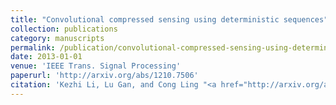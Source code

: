 ```yaml
---
title: "Convolutional compressed sensing using deterministic sequences"
collection: publications
category: manuscripts
permalink: /publication/convolutional-compressed-sensing-using-deterministic-sequences
date: 2013-01-01
venue: 'IEEE Trans. Signal Processing'
paperurl: 'http://arxiv.org/abs/1210.7506'
citation: 'Kezhi Li, Lu Gan, and Cong Ling "<a href="http://arxiv.org/abs/1210.7506">Convolutional compressed sensing using deterministic sequences</a>", IEEE Trans. Signal Processing, vol. 61, pp. 740-752, Feb. 2013.'
---
```

